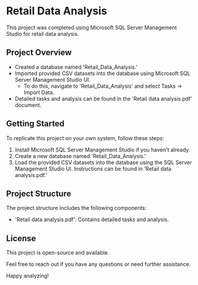 # Retail Data Analysis

This project was completed using Microsoft SQL Server Management Studio for retail data analysis.

## Project Overview

- Created a database named 'Retail_Data_Analysis.'
- Imported provided CSV datasets into the database using Microsoft SQL Server Management Studio UI.
  - To do this, navigate to 'Retail_Data_Analysis' and select Tasks -> Import Data.
- Detailed tasks and analysis can be found in the 'Retail data analysis.pdf' document.

## Getting Started

To replicate this project on your own system, follow these steps:

1. Install Microsoft SQL Server Management Studio if you haven't already.
2. Create a new database named 'Retail_Data_Analysis.'
3. Load the provided CSV datasets into the database using the SQL Server Management Studio UI. Instructions can be found in 'Retail data analysis.pdf.'

## Project Structure

The project structure includes the following components:

- 'Retail data analysis.pdf': Contains detailed tasks and analysis.

## License

This project is open-source and available.

Feel free to reach out if you have any questions or need further assistance.

Happy analyzing!
